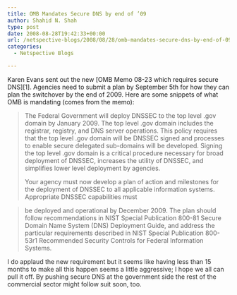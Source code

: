 ```yaml
---
title: OMB Mandates Secure DNS by end of ’09
author: Shahid N. Shah
type: post
date: 2008-08-28T19:42:33+00:00
url: /netspective-blogs/2008/08/28/omb-mandates-secure-dns-by-end-of-09/
categories:
  - Netspective Blogs

---
```

Karen Evans sent out the new [OMB Memo 08-23 which requires secure DNS][1]. Agencies need to submit a plan by September 5th for how they can plan the switchover by the end of 2009. Here are some snippets of what OMB is mandating (comes from the memo):

> The Federal Government will deploy DNSSEC to the top level .gov domain by January 2009. The top level .gov domain includes the registrar, registry, and DNS server operations. This policy requires that the top level .gov domain will be DNSSEC signed and processes to enable secure delegated sub-domains will be developed. Signing the top level .gov domain is a critical procedure necessary for broad deployment of DNSSEC, increases the utility of DNSSEC, and simplifies lower level deployment by agencies.
> 
> Your agency must now develop a plan of action and milestones for the deployment of DNSSEC to all applicable information systems. Appropriate DNSSEC capabilities must
  
> be deployed and operational by December 2009. The plan should follow recommendations in NIST Special Publication 800-81 Secure Domain Name System (DNS) Deployment Guide, and address the particular requirements described in NIST Special Publication 800-53r1 Recommended Security Controls for Federal Information Systems.

<span style="color: #2b2b2b;">I do applaud the new requirement but it seems like having less than 15 months to make all this happen seems a little aggressive; I hope we all can pull it off. By pushing secure DNS at the government side the rest of the commercial sector might follow suit soon, too.</span>

